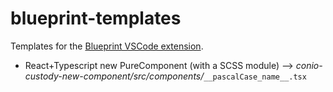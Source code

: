 # blueprint-templates

Templates for the [Blueprint VSCode extension](https://marketplace.visualstudio.com/items?itemName=teamchilla.blueprint).

- React+Typescript new PureComponent (with a SCSS module) -->
  _conio-custody-new-component/src/components/_`__pascalCase_name__.tsx`
